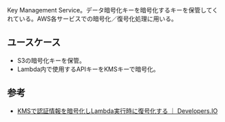 Key Management Service。データ暗号化キーを暗号化するキーを保管してくれている。AWS各サービスでの暗号化／復号化処理に用いる。

ユースケース
----

* S3の暗号化キーを保管。
* Lambda内で使用するAPIキーをKMSキーで暗号化。

参考
----

* [KMSで認証情報を暗号化しLambda実行時に復号化する ｜ Developers.IO](http://dev.classmethod.jp/cloud/decrypt-sensitive-data-with-kms-on-lambda-invocation/)